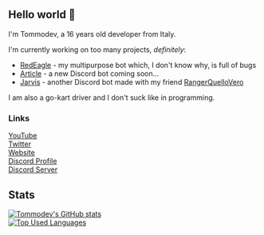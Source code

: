 ## Hello world 👋

I'm Tommodev, a 16 years old developer from Italy.  
  
I'm currently working on too many projects, *definitely*:  
- [RedEagle](https://dsc.gg/redeagle) - my multipurpose bot which, I don't know why, is full of bugs 
- [Article](https://github.com/article-bot) - a new Discord bot coming soon...
- [Jarvis](https://github.com/gtx-development) - another Discord bot made with my friend [RangerQuelloVero](https://github.com/RangerQuelloVero)

I am also a go-kart driver and I don't suck like in programming.

### Links
[YouTube](https://www.youtube.com/channel/UC23tO0Vvtl7S7nWbwXachHg)  
[Twitter](https://twitter.com/tomm_dev)  
[Website](https://tommodev.ml)  
[Discord Profile](https://discord.com/users/825292137338765333)  
[Discord Server](https://discord.gg/d8ZsKepmQJ)

## Stats
[![Tommodev's GitHub stats](https://github-readme-stats.vercel.app/api?username=Tommodev-06&show_icons=true&theme=tokyonight&count_private=true)](https://github.com/anuraghazra/github-readme-stats)  
[![Top Used Languages](https://github-readme-stats.vercel.app/api/top-langs/?username=Tommodev-06&theme=tokyonight&layout=compact)](https://github.com/anuraghazra/github-readme-stats)
